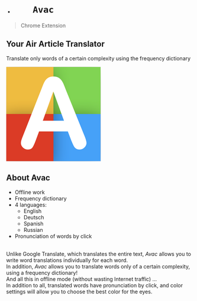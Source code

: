 # `.    Avac` 
> Chrome Extension 
## Your Air Article Translator
Translate only words of a certain complexity using the frequency dictionary

![avac](https://raw.githubusercontent.com/SmelayaPanda/Avac-Ext/master/img/256x256.png)

## About Avac
<div>
    <ul>
        <li>Offline work</li>
        <li>Frequency dictionary</li>
        <li>4 languages:
            <ul>
                <li>English</li>
                <li>Deutsch</li>
                <li>Spanish</li>
                <li>Russian</li>
            </ul>
        </li>
        <li>Pronunciation of words by click</li>
    </ul>
</div>
<br>
Unlike Google Translate, which translates the entire text, <i>Avac</i> allows you to write word translations individually for each word.<br>
In addition, <i>Avac</i> allows you to translate words only of a certain complexity, using a frequency dictionary!<br>
And all this in offline mode (without wasting Internet traffic) ...<br>
In addition to all, translated words have pronunciation by click, and color settings will allow you to choose the best color for the eyes.
